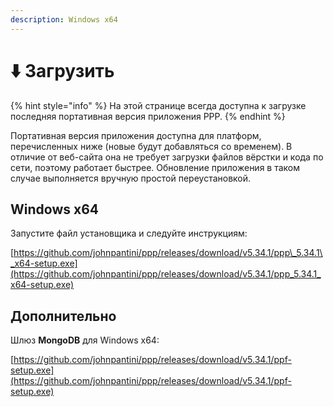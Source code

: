 ```yaml
---
description: Windows x64
---
```


# ⬇️ Загрузить

{% hint style="info" %}
На этой странице всегда доступна к загрузке последняя портативная версия приложения PPP.
{% endhint %}

Портативная версия приложения доступна для платформ, перечисленных ниже (новые будут добавляться со временем). В отличие от веб-сайта она не требует загрузки файлов вёрстки и кода по сети, поэтому работает быстрее. Обновление приложения в таком случае выполняется вручную простой переустановкой.

## Windows x64

Запустите файл установщика и следуйте инструкциям:

[https://github.com/johnpantini/ppp/releases/download/v5.34.1/ppp\_5.34.1\_x64-setup.exe](https://github.com/johnpantini/ppp/releases/download/v5.34.1/ppp_5.34.1_x64-setup.exe)

## Дополнительно

Шлюз **MongoDB** для Windows x64:

[https://github.com/johnpantini/ppp/releases/download/v5.34.1/ppf-setup.exe](https://github.com/johnpantini/ppp/releases/download/v5.34.1/ppf-setup.exe)



